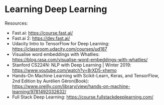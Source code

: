 # Learning Deep Learning

Resources:
- Fast.ai: https://course.fast.ai/
- Fast.ai 2: https://dev.fast.ai/
- Udacity Intro to TensorFlow for Deep Learning: https://classroom.udacity.com/courses/ud187
- Visualise word embeddings with Whatlies: https://blog.rasa.com/visualise-word-embeddings-with-whatlies/
- Stanford CS224N: NLP with Deep Learning | Winter 2019: https://www.youtube.com/watch?v=8rXD5-xhemo
- Hands-On Machine Learning with Scikit-Learn, Keras, and TensorFlow, 2nd Edition
by Aurélien Géron(Book): https://www.oreilly.com/library/view/hands-on-machine-learning/9781492032632/
-  Full Stack Deep Learning: https://course.fullstackdeeplearning.com/
